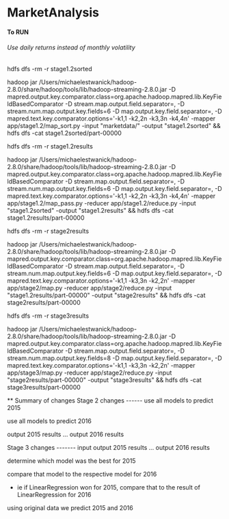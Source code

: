 # MarketAnalysis

#### To RUN
###### Use daily returns instead of monthly volatility

hdfs dfs -rm -r stage1.2sorted

hadoop jar /Users/michaelestwanick/hadoop-2.8.0/share/hadoop/tools/lib/hadoop-streaming-2.8.0.jar -D mapred.output.key.comparator.class=org.apache.hadoop.mapred.lib.KeyFieldBasedComparator -D stream.map.output.field.separator=, -D stream.num.map.output.key.fields=6  -D map.output.key.field.separator=, -D mapred.text.key.comparator.options='-k1,1 -k2,2n -k3,3n -k4,4n' -mapper app/stage1.2/map_sort.py -input "marketdata/" -output "stage1.2sorted" && hdfs dfs -cat stage1.2sorted/part-00000


hdfs dfs -rm -r stage1.2results

hadoop jar /Users/michaelestwanick/hadoop-2.8.0/share/hadoop/tools/lib/hadoop-streaming-2.8.0.jar -D mapred.output.key.comparator.class=org.apache.hadoop.mapred.lib.KeyFieldBasedComparator -D stream.map.output.field.separator=, -D stream.num.map.output.key.fields=6  -D map.output.key.field.separator=, -D mapred.text.key.comparator.options='-k1,1 -k2,2n -k3,3n -k4,4n' -mapper app/stage1.2/map_pass.py -reducer app/stage1.2/reduce.py  -input "stage1.2sorted" -output "stage1.2results" && hdfs dfs -cat stage1.2results/part-00000

hdfs dfs -rm -r stage2results

hadoop jar /Users/michaelestwanick/hadoop-2.8.0/share/hadoop/tools/lib/hadoop-streaming-2.8.0.jar -D mapred.output.key.comparator.class=org.apache.hadoop.mapred.lib.KeyFieldBasedComparator -D stream.map.output.field.separator=, -D stream.num.map.output.key.fields=6  -D map.output.key.field.separator=, -D mapred.text.key.comparator.options='-k1,1 -k3,3n -k2,2n' -mapper app/stage2/map.py  -reducer app/stage2/reduce.py -input "stage1.2results/part-00000" -output "stage2results" && hdfs dfs -cat stage2results/part-00000

hdfs dfs -rm -r stage3results

hadoop jar /Users/michaelestwanick/hadoop-2.8.0/share/hadoop/tools/lib/hadoop-streaming-2.8.0.jar -D mapred.output.key.comparator.class=org.apache.hadoop.mapred.lib.KeyFieldBasedComparator -D stream.map.output.field.separator=, -D stream.num.map.output.key.fields=8  -D map.output.key.field.separator=, -D mapred.text.key.comparator.options='-k1,1 -k3,3n -k2,2n' -mapper app/stage3/map.py -reducer app/stage2/reduce.py -input "stage2results/part-00000" -output "stage3results" && hdfs dfs -cat stage3results/part-00000


** Summary of changes
Stage 2 changes ------
use all models to predict 2015

use all models to predict 2016

output 2015 results ... output 2016 results

Stage 3 changes -------
input output 2015 results ... output 2016 results

determine which model was the best for 2015

compare that model to the respective model for 2016 
- ie if LinearRegression won for 2015, compare that to the result of LinearRegression for 2016

using original data we predict 2015 and 2016









































